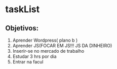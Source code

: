 # taskList

## Objetivos:

1. Aprender Wordpress( plano b )
2. Aprender JS(FOCAR EM JS!!! JS DA DINHEIRO)
3. Inserir-se no mercado de trabalho
4. Estudar 3 hrs por dia
5. Entrar na facul
